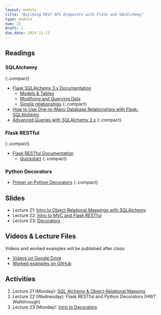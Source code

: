 ```yaml
---
layout: module
title: "Building REST API Endpoints with Flask and SQLAlchemy"
type: module
num: 15
draft: 1
due_date: 2024-11-11
---
```


## Readings

### SQLAlchemy

{:.compact}
* <a href="https://flask-sqlalchemy.palletsprojects.com/en/3.0.x/" target="_blank">Flask SQLAlchemy 3.x Documentation</a>
    * <a href="https://flask-sqlalchemy.palletsprojects.com/en/3.0.x/models/" target="_blank">Models & Tables</a>
    * <a href="https://flask-sqlalchemy.palletsprojects.com/en/3.0.x/queries/" target="_blank">Modifying and Querying Data</a>
    * <a href="https://flask-sqlalchemy.palletsprojects.com/en/2.x/quickstart/#simple-relationships" target="_blank">Simple relationships</a>
    {:.compact}
* <a href="https://www.digitalocean.com/community/tutorials/how-to-use-one-to-many-database-relationships-with-flask-sqlalchemy" target="_blank">How to Use One-to-Many Database Relationships with Flask-SQLAlchemy</a>
* <a href="https://docs.sqlalchemy.org/en/20/orm/queryguide/index.html" target="_blank">Advanced Queries with SQLAlchemy 2.x</a>
{:.compact}

### Flask RESTful

{:.compact}
* <a href="https://flask-restful.readthedocs.io/en/latest/" target="_blank">Flask RESTful Documentation</a>
    * <a href="https://flask-restful.readthedocs.io/en/latest/quickstart.html" target="_blank">Quickstart</a>
    {:.compact}

### Python Decorators
* <a href="https://realpython.com/primer-on-python-decorators/" target="_blank">Primer on Python Decorators</a>
{:.compact}

## Slides
* Lecture 21: <a href="https://docs.google.com/presentation/d/1ECRnFqjdc7i6z25EnpUbcLF_LQn3A8oOSrACdWT3FIA/edit?usp=sharing" target="_blank">Intro to Object Relational Mappings with SQLAlchemy</a>
* Lecture 22: <a href="https://docs.google.com/presentation/d/1FiHA7Y78guwq2s2cQSUnAnHdACRaHYaaX5XNkQ_UBPU/edit?usp=sharing" target="_blank">Intro to MVC and Flask RESTful</a>
* Lecture 23: <a href="https://docs.google.com/presentation/d/14nNLeDkjs_Jstg-rk9x_DBhAXjAjBsBB5e9Qw0SCkS0/edit?usp=sharing" target="_blank">Decorators</a>

## Videos & Lecture Files
Videos and worked examples will be published after class:
* <a href="https://drive.google.com/drive/folders/1b0RGogU8P2rKJAtcRpxMspHB919GUAXT?usp=sharing" target="_blank">Videos on Google Drive</a>
* <a href="https://github.com/vanwars/csci344" target="_blank">Worked examples on GitHub</a>


## Activities
1. Lecture 21 (Monday): [SQL Alchemy & Object-Relational Mapping](../activities/intro-sql-alchemy)
1. Lecture 22 (Wednesday): Flask RESTful and Python Decorators (HW7 Walkthrough)
1. Lecture 23 (Monday): [Intro to Decorators](/fall2024/course-files/lectures/lecture23.zip)

